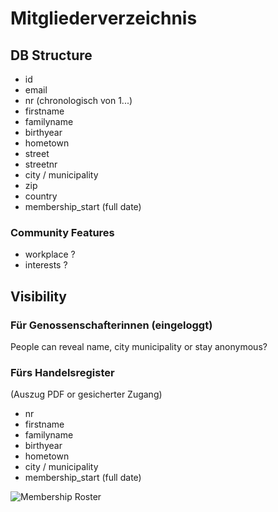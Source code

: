 # Mitgliederverzeichnis

## DB Structure

- id
- email
- nr (chronologisch von 1...)
- firstname
- familyname
- birthyear
- hometown 
- street
- streetnr
- city / municipality
- zip
- country
- membership_start (full date)

### Community Features
- workplace ?
- interests ?

## Visibility

### Für Genossenschafterinnen (eingeloggt)
People can reveal name, city municipality or stay anonymous?

### Fürs Handelsregister 
(Auszug PDF or gesicherter Zugang)
- nr
- firstname
- familyname
- birthyear
- hometown 
- city / municipality
- membership_start (full date)

![Membership Roster](https://user-images.githubusercontent.com/7697124/76142658-01249600-6070-11ea-8bf9-2158fa7f68dc.png)
